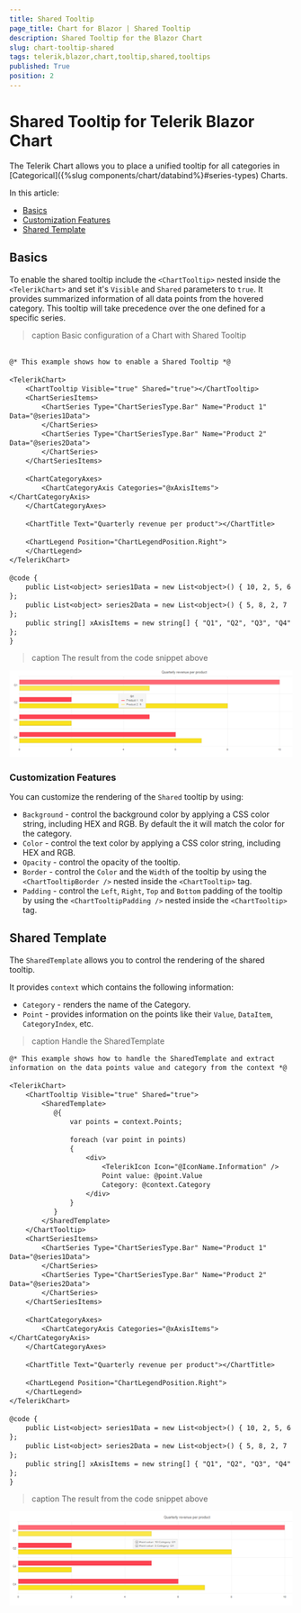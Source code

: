 ```yaml
---
title: Shared Tooltip
page_title: Chart for Blazor | Shared Tooltip
description: Shared Tooltip for the Blazor Chart
slug: chart-tooltip-shared
tags: telerik,blazor,chart,tooltip,shared,tooltips
published: True
position: 2
---
```


# Shared Tooltip for Telerik Blazor Chart

The Telerik Chart allows you to place a unified tooltip for all categories in [Categorical]({%slug components/chart/databind%}#series-types) Charts.

In this article:
* [Basics](#basics)
 * [Customization Features](#customization-features)
* [Shared Template](#shared-template)


## Basics

To enable the shared tooltip include the `<ChartTooltip>` nested inside the `<TelerikChart>` and set it's `Visible` and `Shared` parameters to `true`. It provides summarized information of all data points from the hovered category. This tooltip will take precedence over the one defined for a specific series.

>caption Basic configuration of a Chart with Shared Tooltip

````CSHTML

@* This example shows how to enable a Shared Tooltip *@

<TelerikChart>
    <ChartTooltip Visible="true" Shared="true"></ChartTooltip>
    <ChartSeriesItems>
        <ChartSeries Type="ChartSeriesType.Bar" Name="Product 1" Data="@series1Data">
        </ChartSeries>
        <ChartSeries Type="ChartSeriesType.Bar" Name="Product 2" Data="@series2Data">
        </ChartSeries>
    </ChartSeriesItems>

    <ChartCategoryAxes>
        <ChartCategoryAxis Categories="@xAxisItems"></ChartCategoryAxis>
    </ChartCategoryAxes>

    <ChartTitle Text="Quarterly revenue per product"></ChartTitle>

    <ChartLegend Position="ChartLegendPosition.Right">
    </ChartLegend>
</TelerikChart>

@code {
    public List<object> series1Data = new List<object>() { 10, 2, 5, 6 };
    public List<object> series2Data = new List<object>() { 5, 8, 2, 7 };
    public string[] xAxisItems = new string[] { "Q1", "Q2", "Q3", "Q4" };
}
````
>caption The result from the code snippet above

![shared tooltip example](images/shared-tooltip-basic.png)

### Customization Features

You can customize the rendering of the `Shared` tooltip by using:

* `Background` - control the background color by applying a CSS color string, including HEX and RGB. By default the it will match the color for the category.
* `Color` - control the text color by applying a CSS color string, including HEX and RGB.
* `Opacity` - control the opacity of the tooltip.
* `Border` - control the `Color` and the `Width` of the tooltip by using the `<ChartTooltipBorder />` nested inside the `<ChartTooltip>` tag.
* `Padding` - control the `Left`, `Right`, `Top` and `Bottom` padding of the tooltip by using the `<ChartTooltipPadding />` nested inside the `<ChartTooltip>` tag.


## Shared Template

The `SharedTemplate` allows you to control the rendering of the shared tooltip.

It provides `context` which contains the following information:
* `Category` - renders the name of the Category.
* `Point` - provides information on the points like their `Value`, `DataItem`, `CategoryIndex`, etc.

>caption Handle the SharedTemplate

````CSHTML
@* This example shows how to handle the SharedTemplate and extract information on the data points value and category from the context *@

<TelerikChart>
    <ChartTooltip Visible="true" Shared="true">
        <SharedTemplate>
           @{
               var points = context.Points;

               foreach (var point in points)
               {
                   <div>
                       <TelerikIcon Icon="@IconName.Information" />
                       Point value: @point.Value
                       Category: @context.Category
                   </div>
               }
           }
        </SharedTemplate>
    </ChartTooltip>
    <ChartSeriesItems>
        <ChartSeries Type="ChartSeriesType.Bar" Name="Product 1" Data="@series1Data">
        </ChartSeries>
        <ChartSeries Type="ChartSeriesType.Bar" Name="Product 2" Data="@series2Data">
        </ChartSeries>
    </ChartSeriesItems>

    <ChartCategoryAxes>
        <ChartCategoryAxis Categories="@xAxisItems"></ChartCategoryAxis>
    </ChartCategoryAxes>

    <ChartTitle Text="Quarterly revenue per product"></ChartTitle>

    <ChartLegend Position="ChartLegendPosition.Right">
    </ChartLegend>
</TelerikChart>

@code {
    public List<object> series1Data = new List<object>() { 10, 2, 5, 6 };
    public List<object> series2Data = new List<object>() { 5, 8, 2, 7 };
    public string[] xAxisItems = new string[] { "Q1", "Q2", "Q3", "Q4" };
}
````
>caption The result from the code snippet above

![shared tooltip example](images/shared-tooltip-template.png)
